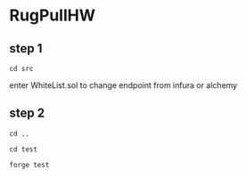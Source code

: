 # RugPullHW

## step 1

`cd src`

enter WhiteList.sol to change endpoint from infura or alchemy 

## step 2

`cd ..`

`cd test`

`forge test`
